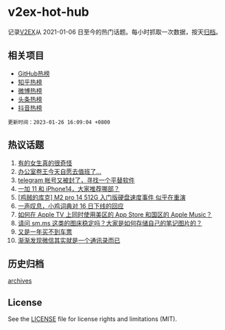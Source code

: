 # v2ex-hot-hub

 记录[V2EX](https://www.v2ex.com/)从 2021-01-06 日至今的热门话题。每小时抓取一次数据，按天[归档](archives)。
 
 ## 相关项目

- [GitHub热榜](https://github.com/snaildev/github-hot-hub)
- [知乎热榜](https://github.com/snaildev/zhihu-hot-hub)
- [微博热榜](https://github.com/snaildev/weibo-hot-hub)
- [头条热榜](https://github.com/snaildev/toutiao-hot-hub)
- [抖音热榜](https://github.com/snaildev/douyin-hot-hub)


 `更新时间：2023-01-26 16:09:04 +0800`

## 热议话题

1. [有的女生真的很奇怪](https://www.v2ex.com/t/910629)
1. [办公室卷王今天自愿去值班了…](https://www.v2ex.com/t/910675)
1. [telegram 帐号又被封了，寻找一个平替软件](https://www.v2ex.com/t/910653)
1. [一加 11 和 iPhone14，大家推荐哪部？](https://www.v2ex.com/t/910654)
1. [[鸡贼的库克] M2 pro 14 512G 入门版硬盘速度事件 似乎在重演](https://www.v2ex.com/t/910672)
1. [一声叹息，小鸡词典对 16 日下线的回应](https://www.v2ex.com/t/910656)
1. [如何在 Apple TV 上同时使用美区的 App Store 和国区的 Apple Music？](https://www.v2ex.com/t/910667)
1. [请问 sm.ms 这类的图床稳定吗？大家是如何存储自己的笔记图片的？](https://www.v2ex.com/t/910689)
1. [又是一年买不到车票](https://www.v2ex.com/t/910602)
1. [渐渐发现微信其实就是一个通讯录而已](https://www.v2ex.com/t/910603)

## 历史归档

[archives](archives)

## License

See the [LICENSE](LICENSE) file for license rights and limitations (MIT).
